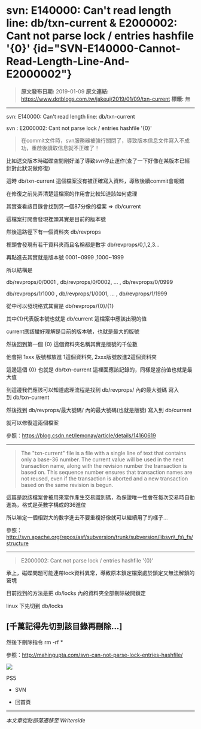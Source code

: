 # svn: E140000: Can&#x27;t read length line: db/txn-current &amp; E2000002: Cant&#xA0;not parse lock / entries hashfile &#x27;{0}&#x27; {id="SVN-E140000-Cannot-Read-Length-Line-And-E2000002"}

> **原文發布日期:** 2019-01-09
> **原文連結:** https://www.dotblogs.com.tw/jakeuj/2019/01/09/txn-current
> **標籤:** 無

---

svn: E140000: Can't read length line: db/txn-current

svn : E2000002: Cant not parse lock / entries hashfile '{0}'

> 在commit文件時，svn服務器被強行關閉了，導致版本信息文件寫入不成功，重啟後讀取信息就不正確了！

比如送交版本時磁碟空間剛好滿了導致svn停止運作(查了一下好像在某版本已經針對此狀況做修復)

這時 db/txn-current 這個檔案沒有被正確寫入資料，導致後續commit會報錯

在修復之前先弄清楚這檔案的作用會比較知道該如何處理

其實查看該目錄會找到另一個87分像的檔案 => db/current

這檔案打開會發現裡頭其實是目前的版本號

然後這路徑下有一個資料夾 db/revprops

裡頭會發現有若干資料夾而且名稱都是數字 db/revprops/0,1,2,3...

再點進去其實就是版本號 0001~0999 ,1000~1999

所以結構是

db/revprops/0/0001 , db/revprops/0/0002, ... , db/revprops/0/0999

db/revprops/1/1000 , db/revprops/1/0001, ... , db/revprops/1/1999

從中可以發現格式其實是 db/revprops/{0}/{1}

其中{1}代表版本號也就是 db/current 這檔案中應該出現的值

current應該蠻好理解是目前的版本號，也就是最大的版號

然後回到第一個 {0} 這個資料夾名稱其實是版號的千位數

他會把 1xxx 版號都放進 1這個資料夾, 2xxx版號放進2這個資料夾

這邊這個 {0} 也就是 db/txn-current 這裡面應該記錄的，同樣是當前值也就是最大值

到這邊我們應該可以知道處理流程是找到 db/revprops/ 內的最大號碼 寫入到 db/txn-current

然後找到 db/revprops/最大號碼/ 內的最大號碼(也就是版號) 寫入到 db/current

就可以修復這兩個檔案

參照：https://blog.csdn.net/lemonay/article/details/14160619

---

> The "txn-current" file is a file with a single line of text that contains only a base-36 number. The current value will be used in the next transaction name, along with the revision number the transaction is based on. This sequence number ensures that transaction names are not reused, even if the transaction is aborted and a new transaction based on the same revision is begun.

這篇是說該檔案會被用來當作產生交易識別碼，為保證唯一性會在每次交易時自動進為，格式是英數字構成的36進位

所以嘛定一個相對大的數字進去不要重複好像就可以繼續用了的樣子...

參照：http://svn.apache.org/repos/asf/subversion/trunk/subversion/libsvn\_fs\_fs/structure

---

> E2000002: Cant not parse lock / entries hashfile '{0}'

承上，磁碟問題可能連帶lock資料異常，導致原本鎖定檔案處於鎖定又無法解鎖的窘境

目前找到的方法是把 db/locks 內的資料夾全部刪除破開鎖定

linux 下先切到 db/locks

## [**千萬記得先切到該目錄再刪除...**]

然後下刪除指令 rm -rf \*

參照：http://mahingupta.com/svn-can-not-parse-lock-entries-hashfile/

![](https://card.psnprofiles.com/1/jakeuj.png)

PS5

* SVN

* 回首頁

---

*本文章從點部落遷移至 Writerside*
